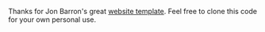 Thanks for Jon Barron's great [website template](https://jonbarron.info/). Feel free to clone this code for your own personal use.
